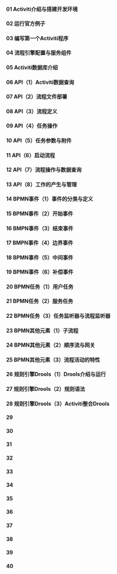 #### 01 Activiti介绍与搭建开发环境




#### 02 运行官方例子




#### 03 编写第一个Activiti程序




#### 04 流程引擎配置与服务组件




#### 05 Activiti数据库介绍




#### 06 API（1）Activiti数据查询




#### 07 API（2）流程文件部署




#### 08 API（3）流程定义




#### 09 API（4）任务操作




#### 10 API（5）任务参数与附件




#### 11 API（6）启动流程




#### 12 API（7）流程操作与数据查询




#### 13 API（8）工作的产生与管理




#### 14 BPMN事件（1）事件的分类与定义




#### 15 BPMN事件（2）开始事件




#### 16 BMPN事件（3）结束事件




#### 17 BMPN事件（4）边界事件




#### 18 BPMN事件（5）中间事件




#### 19 BPMN事件（6）补偿事件




#### 20 BPMN任务（1）用户任务




#### 21 BPMN任务（2）服务任务




#### 22 BPMN任务（3）任务监听器与流程监听器




#### 23 BPMN其他元素（1）子流程




#### 24 BPMN其他元素（2）顺序流与网关




#### 25 BPMN其他元素（3）流程活动的特性




#### 26 规则引擎Drools（1）Drools介绍与运行




#### 27 规则引擎Drools（2）规则语法




#### 28 规则引擎Drools（3）Activiti整合Drools




#### 29




#### 30




#### 31




#### 32




#### 33




#### 34




#### 35




#### 36




#### 37




#### 38




#### 39




#### 40




### 
